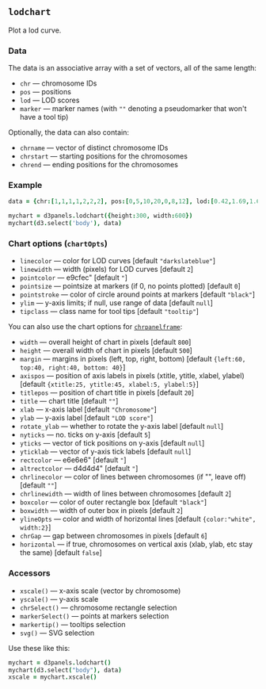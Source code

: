 ## `lodchart`

Plot a lod curve.

### Data

The data is an associative array with a set of vectors, all of the same length:
- `chr` &mdash; chromosome IDs
- `pos` &mdash; positions
- `lod` &mdash; LOD scores
- `marker` &mdash; marker names (with `""` denoting a pseudomarker that won't have a tool tip)

Optionally, the data can also contain:
- `chrname` &mdash; vector of distinct chromosome IDs
- `chrstart` &mdash; starting positions for the chromosomes
- `chrend` &mdash; ending positions for the chromosomes

### Example

```coffeescript
data = {chr:[1,1,1,1,2,2,2], pos:[0,5,10,20,0,8,12], lod:[0.42,1.69,1.65,2.94,0.17,0.15,0.07], marker:["1-1","1-2","","1-3","2-1","","2-2"]}

mychart = d3panels.lodchart({height:300, width:600})
mychart(d3.select('body'), data)
```

### Chart options (`chartOpts`)

- `linecolor` &mdash; color for LOD curves \[default `"darkslateblue"`\]
- `linewidth` &mdash; width (pixels) for LOD curves \[default `2`\]
- `pointcolor` &mdash; e9cfec" \[default `"`\]
- `pointsize` &mdash; pointsize at markers (if 0, no points plotted) \[default `0`\]
- `pointstroke` &mdash; color of circle around points at markers \[default `"black"`\]
- `ylim` &mdash; y-axis limits; if null, use range of data \[default `null`\]
- `tipclass` &mdash; class name for tool tips \[default `"tooltip"`\]

You can also use the chart options for [`chrpanelframe`](chrpanelframe.md):

- `width` &mdash; overall height of chart in pixels \[default `800`\]
- `height` &mdash; overall width of chart in pixels \[default `500`\]
- `margin` &mdash; margins in pixels (left, top, right, bottom) \[default `{left:60, top:40, right:40, bottom: 40}`\]
- `axispos` &mdash; position of axis labels in pixels (xtitle, ytitle, xlabel, ylabel) \[default `{xtitle:25, ytitle:45, xlabel:5, ylabel:5}`\]
- `titlepos` &mdash; position of chart title in pixels \[default `20`\]
- `title` &mdash; chart title \[default `""`\]
- `xlab` &mdash; x-axis label \[default `"Chromosome"`\]
- `ylab` &mdash; y-axis label \[default `"LOD score"`\]
- `rotate_ylab` &mdash; whether to rotate the y-axis label \[default `null`\]
- `nyticks` &mdash; no. ticks on y-axis \[default `5`\]
- `yticks` &mdash; vector of tick positions on y-axis \[default `null`\]
- `yticklab` &mdash; vector of y-axis tick labels \[default `null`\]
- `rectcolor` &mdash; e6e6e6" \[default `"`\]
- `altrectcolor` &mdash; d4d4d4" \[default `"`\]
- `chrlinecolor` &mdash; color of lines between chromosomes (if "", leave off) \[default `""`\]
- `chrlinewidth` &mdash; width of lines between chromosomes \[default `2`\]
- `boxcolor` &mdash; color of outer rectangle box \[default `"black"`\]
- `boxwidth` &mdash; width of outer box in pixels \[default `2`\]
- `ylineOpts` &mdash; color and width of horizontal lines \[default `{color:"white", width:2}`\]
- `chrGap` &mdash; gap between chromosomes in pixels \[default `6`\]
- `horizontal` &mdash; if true, chromosomes on vertical axis (xlab, ylab, etc stay the same) \[default `false`\]



### Accessors

- `xscale()` &mdash; x-axis scale (vector by chromosome)
- `yscale()` &mdash; y-axis scale
- `chrSelect()` &mdash; chromosome rectangle selection
- `markerSelect()` &mdash; points at markers selection
- `markertip()` &mdash; tooltips selection
- `svg()` &mdash; SVG selection

Use these like this:

```coffeescript
mychart = d3panels.lodchart()
mychart(d3.select("body"), data)
xscale = mychart.xscale()
```

